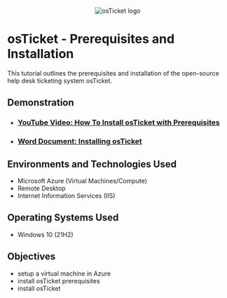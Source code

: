 <p align="center">
<img src="https://i.imgur.com/Clzj7Xs.png" alt="osTicket logo"/>
</p>

<h1>osTicket - Prerequisites and Installation</h1>
This tutorial outlines the prerequisites and installation of the open-source help desk ticketing system osTicket.<br />


<h2>Demonstration</h2>

- ### [YouTube Video: How To Install osTicket with Prerequisites](https://www.youtube.com)
- ### [Word Document: Installing osTicket](https://docs.google.com/document/d/1BnVo0BMnxLJOQRvX4kh9X28-dH0iLAn-TFFxM5CATX4/edit)

<h2>Environments and Technologies Used</h2>

- Microsoft Azure (Virtual Machines/Compute)
- Remote Desktop
- Internet Information Services (IIS)

<h2>Operating Systems Used </h2>

- Windows 10</b> (21H2)

<h2>Objectives</h2>

- setup a virtual machine in Azure
- install osTicket prerequisites
- install osTicket

